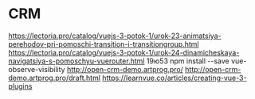 # CRM
https://lectoria.pro/catalog/vuejs-3-potok-1/urok-23-animatsiya-perehodov-pri-pomoschi-transition-i-transitiongroup.html
https://lectoria.pro/catalog/vuejs-3-potok-1/urok-24-dinamicheskaya-navigatsiya-s-pomoschyu-vuerouter.html
19ю53
npm install --save vue-observe-visibility
http://open-crm-demo.artprog.pro/
http://open-crm-demo.artprog.pro/draft.html
https://learnvue.co/articles/creating-vue-3-plugins